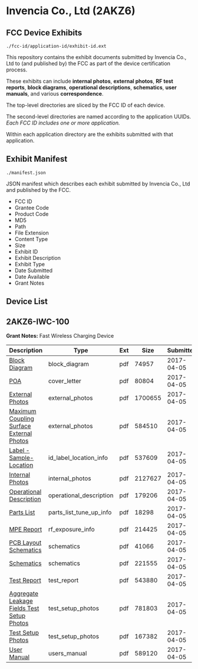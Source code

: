 # Invencia Co., Ltd (2AKZ6)
## FCC Device Exhibits

```
./fcc-id/application-id/exhibit-id.ext
```

This repository contains the exhibit documents submitted by Invencia Co., Ltd to (and published by) the FCC as part of the device certification process.

These exhibits can include **internal photos**, **external photos**, **RF test reports**, **block diagrams**, **operational descriptions**, **schematics**, **user manuals**, and various **correspondence**.

The top-level directories are sliced by the FCC ID of each device.

The second-level directories are named according to the application UUIDs. *Each FCC ID includes one or more application.*

Within each application directory are the exhibits submitted with that application. 

## Exhibit Manifest

```
./manifest.json
```

JSON manifest which describes each exhibit submitted by Invencia Co., Ltd and published by the FCC.

- FCC ID
- Grantee Code
- Product Code
- MD5
- Path
- File Extension
- Content Type
- Size
- Exhibit ID
- Exhibit Description
- Exhibit Type
- Date Submitted
- Date Available
- Grant Notes

## Device List
## 2AKZ6-IWC-100
**Grant Notes:** Fast Wireless Charging Device

| Description | Type | Ext | Size | Submitted | Available |
| ----------- | ---- | --- | ---- | --------- | --------- |
| [Block Diagram](2AKZ6-IWC-100/4d9ccc1913925364e7f3099d51da0c70/3345285.pdf) | block_diagram | pdf | 74957 | 2017-04-05 | 2017-04-05 |
| [POA](2AKZ6-IWC-100/4d9ccc1913925364e7f3099d51da0c70/3345294.pdf) | cover_letter | pdf | 80804 | 2017-04-05 | 2017-04-05 |
| [External Photos](2AKZ6-IWC-100/4d9ccc1913925364e7f3099d51da0c70/3345286.pdf) | external_photos | pdf | 1700655 | 2017-04-05 | 2017-04-05 |
| [Maximum Coupling Surface External Photos](2AKZ6-IWC-100/4d9ccc1913925364e7f3099d51da0c70/3345290.pdf) | external_photos | pdf | 584510 | 2017-04-05 | 2017-04-05 |
| [Label -Sample-Location](2AKZ6-IWC-100/4d9ccc1913925364e7f3099d51da0c70/3345288.pdf) | id_label_location_info | pdf | 537609 | 2017-04-05 | 2017-04-05 |
| [Internal Photos](2AKZ6-IWC-100/4d9ccc1913925364e7f3099d51da0c70/3345287.pdf) | internal_photos | pdf | 2127627 | 2017-04-05 | 2017-04-05 |
| [Operational Description](2AKZ6-IWC-100/4d9ccc1913925364e7f3099d51da0c70/3345291.pdf) | operational_description | pdf | 179206 | 2017-04-05 | 2017-04-05 |
| [Parts List](2AKZ6-IWC-100/4d9ccc1913925364e7f3099d51da0c70/3345293.pdf) | parts_list_tune_up_info | pdf | 18298 | 2017-04-05 | 2017-04-05 |
| [MPE Report](2AKZ6-IWC-100/4d9ccc1913925364e7f3099d51da0c70/3345297.pdf) | rf_exposure_info | pdf | 214425 | 2017-04-05 | 2017-04-05 |
| [PCB Layout Schematics](2AKZ6-IWC-100/4d9ccc1913925364e7f3099d51da0c70/3345292.pdf) | schematics | pdf | 41066 | 2017-04-05 | 2017-04-05 |
| [Schematics](2AKZ6-IWC-100/4d9ccc1913925364e7f3099d51da0c70/3345295.pdf) | schematics | pdf | 221555 | 2017-04-05 | 2017-04-05 |
| [Test Report](2AKZ6-IWC-100/4d9ccc1913925364e7f3099d51da0c70/3345296.pdf) | test_report | pdf | 543880 | 2017-04-05 | 2017-04-05 |
| [Aggregate Leakage Fields Test Setup Photos](2AKZ6-IWC-100/4d9ccc1913925364e7f3099d51da0c70/3345284.pdf) | test_setup_photos | pdf | 781803 | 2017-04-05 | 2017-04-05 |
| [Test Setup Photos](2AKZ6-IWC-100/4d9ccc1913925364e7f3099d51da0c70/3345298.pdf) | test_setup_photos | pdf | 167382 | 2017-04-05 | 2017-04-05 |
| [User Manual](2AKZ6-IWC-100/4d9ccc1913925364e7f3099d51da0c70/3345289.pdf) | users_manual | pdf | 589120 | 2017-04-05 | 2017-04-05 |

